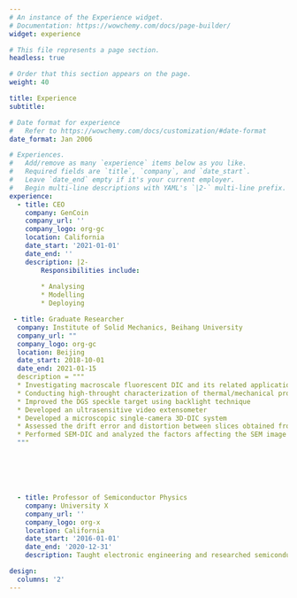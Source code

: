 ```yaml
---
# An instance of the Experience widget.
# Documentation: https://wowchemy.com/docs/page-builder/
widget: experience

# This file represents a page section.
headless: true

# Order that this section appears on the page.
weight: 40

title: Experience
subtitle:

# Date format for experience
#   Refer to https://wowchemy.com/docs/customization/#date-format
date_format: Jan 2006

# Experiences.
#   Add/remove as many `experience` items below as you like.
#   Required fields are `title`, `company`, and `date_start`.
#   Leave `date_end` empty if it's your current employer.
#   Begin multi-line descriptions with YAML's `|2-` multi-line prefix.
experience:
  - title: CEO
    company: GenCoin
    company_url: ''
    company_logo: org-gc
    location: California
    date_start: '2021-01-01'
    date_end: ''
    description: |2-
        Responsibilities include:
        
        * Analysing
        * Modelling
        * Deploying

 - title: Graduate Researcher
  company: Institute of Solid Mechanics, Beihang University
  company_url: ""
  company_logo: org-gc
  location: Beijing
  date_start: 2018-10-01
  date_end: 2021-01-15
  description = """
  * Investigating macroscale fluorescent DIC and its related applications
  * Conducting high-throught characterization of thermal/mechanical properites of bulk materials
  * Improved the DGS speckle target using backlight technique
  * Developed an ultrasensitive video extensometer
  * Developed a microscopic single-camera 3D-DIC system
  * Assessed the drift error and distortion between slices obtained from LSCM
  * Performed SEM-DIC and analyzed the factors affecting the SEM image quality
  """






  - title: Professor of Semiconductor Physics
    company: University X
    company_url: ''
    company_logo: org-x
    location: California
    date_start: '2016-01-01'
    date_end: '2020-12-31'
    description: Taught electronic engineering and researched semiconductor physics.

design:
  columns: '2'
---
```

